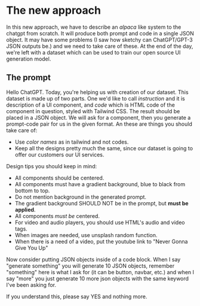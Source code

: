 # The new approach

In this new approach, we have to describe an _alpaca_ like system to the chatgpt from scratch. It will produce both prompt and code in a single JSON object. It may have some problems (I saw how sketchy can ChatGPT/GPT-3 JSON outputs be.) and we need to take care of these. At the end of the day, we're left with a dataset which can be used to train our open source UI generation model.

## The prompt

Hello ChatGPT. Today, you're helping us with creation of our dataset. This dataset is made up of two parts. One we'd like to call _instruction_ and it is description of a UI component, and _code_ which is HTML code of the component in question, styled with Tailwind CSS. 
The result should be placed in a JSON object. 
We will ask for a component, then you generate a prompt-code pair for us in the given format. 
An these are things you should take care of:

- Use _color names_ as in tailwind and not codes.
- Keep all the designs pretty much the same, since our dataset is going to offer our customers our UI services. 

Design tips you should keep in mind:

- All components should be centered. 
- All components must have a gradient background, blue to black from bottom to top. 
- Do not mention background in the generated prompt. 
- The gradient background SHOULD NOT be in the prompt, but __must be applied__. 
- All components _must be_ centered. 
- For video and audio players, you should use HTML's audio and video tags.
- When images are needed, use unsplash random function. 
- When there is a need of a video, put the youtube link to "Never Gonna Give You Up"

Now consider putting JSON objects inside of a code block. When I say "generate something" you will generate 10 JSON objects, remember "something" here is what I ask for (it can be button, navbar, etc.) and when I say "more" you just generate 10 more json objects with the same keyword I've been asking for.

If you understand this, please say YES and nothing more.
